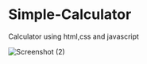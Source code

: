 # Simple-Calculator

Calculator using html,css and javascript

![Screenshot (2)](https://user-images.githubusercontent.com/120357737/209155707-0627e1d5-cd97-4f2a-93a7-29297fa7e3f7.png)
